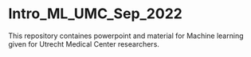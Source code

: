 # Intro_ML_UMC_Sep_2022

This repository containes powerpoint and material for Machine learning given for Utrecht Medical Center researchers.

